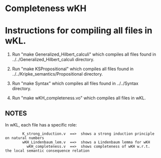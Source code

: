 # Completeness wKH

Instructions for compiling all files in wKL.
=========================================================================================

1. Run "make Generalized_Hilbert_calculi" which compiles all files found in ../../Generalized_Hilbert_calculi directory.

2. Run "make KSPropositional" which compiles all files found in ../../Kripke_semantics/Propositional directory.

3. Run "make Syntax" which compiles all files found in ../../Syntax directory.

4. Run "make wKH_completeness.vo" which compiles all files in wKL.


NOTES
-----

In wKL, each file has a specific role:

            K_strong_induction.v  ==>  shows a strong induction principle on natural numbers
            wKH_Lindenbaum_lem.v  ==>  shows a Lindenbaum lemma for wKH
              wKH_completeness.v  ==>  shows completeness of wKH w.r.t. the local semantic consequence relation
